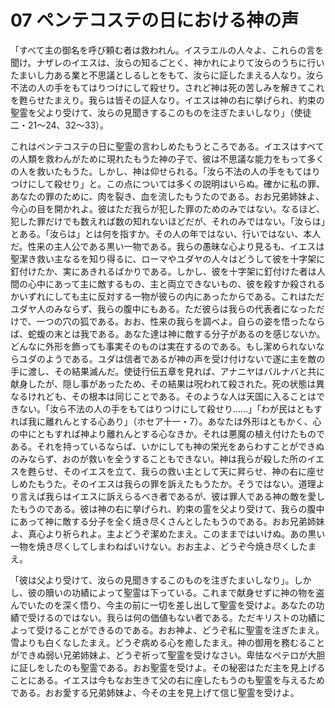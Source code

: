 # 07 ペンテコステの日における神の声

「すべて主の御名を呼び頼む者は救われん。イスラエルの人々よ、これらの言を聞け。ナザレのイエスは、汝らの知るごとく、神かれによりて汝らのうちに行いたまいし力ある業と不思議としるしとをもて、汝らに証したまえる人なり。汝ら不法の人の手をもてはりつけにして殺せり。されど神は死の苦しみを解きてこれを甦らせたまえり。我らは皆その証人なり。イエスは神の右に挙げられ、約束の聖霊を父より受けて、汝らの見聞きするこのものを注ぎたまいしなり」（使徒二・21〜24、32〜33）。

これはペンテコステの日に聖霊の言わしめたもうところである。イエスはすべての人類を救わんがために現れたもうた神の子で、彼は不思議な能力をもって多くの人を救いたもうた。しかし、神は仰せられる。「汝ら不法の人の手をもてはりつけにして殺せり」と。この点については多くの説明はいらぬ。確かに私の罪、あなたの罪のために、肉を裂き、血を流したもうたのである。おお兄弟姉妹よ、今心の目を開かれよ。彼はただ我らが犯した罪のためのみではない。なるほど、犯した罪だけでも数えれば数の知れないほどだが、それのみではない。「汝らは」とある。「汝らは」とは何を指すか。その人の年ではない、行いではない、本人だ。性来の主人公である黒い一物である。我らの愚昧な心より見るも、イエスは聖潔き救い主なるを知り得るに、ローマやユダヤの人々はどうして彼を十字架に釘付けたか、実にあきれるばかりである。しかし、彼を十字架に釘付けた者は人間の心中にあって主に敵するもの、主と両立できないもの、彼を殺すか殺されるかいずれにしても主に反対する一物が彼らの内にあったからである。これはただユダヤ人のみならず、我らの腹中にもある。ただ彼らは我らの代表者になっただけで、一つの穴の狐である。おお、性来の我らを調べよ。自らの姿を悟ったならば、蛇蝮の末とは我である。あなた達は神に敵する分子があるのを感じないか。どんなに外形を飾っても事実そのものは実在するのである。もし潔められないならユダのようである。ユダは信者であるが神の声を受け付けないで遂に主を敵の手に渡し、その結果滅んだ。使徒行伝五章を見れば、アナニヤはバルナバと共に献身したが、隠し事があったため、その結果は呪われて殺された。死の状態は異なるけれども、その根本は同じことである。そのような人は天国に入ることはできない。「汝ら不法の人の手をもてはりつけにして殺せり……」「わが民はともすれば我に離れんとする心あり」（ホセア十一・7）。あなたは外形はともかく、心の中にともすれば神より離れんとする心なきか。それは悪魔の植え付けたものである。それを持っているならば、いかにしても神の栄光をあらわすことができぬのみならず、おのが救いを全うすることもできない。神は我らが殺した所のイエスを甦らせ、そのイエスを立て、我らの救い主として天に昇らせ、神の右に座せしめたもうた。そのイエスは我らの罪を訴えたもうたか。そうではない。道理より言えば我らはイエスに訴えらるべき者であるが、彼は罪人である神の敵を愛したもうのである。彼は神の右に挙げられ、約束の霊を父より受けて、我らの腹中にあって神に敵する分子を全く焼き尽くさんとしたもうのである。おお兄弟姉妹よ、真心より祈られよ。主よどうぞ潔めたまえ。このままではいけぬ。あの黒い一物を焼き尽くしてしまわねばいけない。おお主よ、どうぞ今焼き尽くしたまえ。

「彼は父より受けて、汝らの見聞きするこのものを注ぎたまいしなり」。しかし、彼の贖いの功績によって聖霊は下っている。これまで献身せずに神の物を盗んでいたのを深く悟り、今主の前に一切を差し出して聖霊を受けよ。あなたの功績で受けるのではない。我らは何の価値もない者である。ただキリストの功績によって受けることができるのである。おお神よ、どうぞ私に聖霊を注ぎたまえ。雪よりも白くなしたまえ。どうぞ病める心を癒したまえ。神の御用を務むることができぬ弱い兄弟姉妹よ、どうぞ祈って聖霊を受けなさい。卑怯なペテロが大胆に証しをしたのも聖霊である。おお聖霊を受けよ。その秘密はただ主を見上げることにある。イエスは今もなお生きて父の右に座したもうのも聖霊を与えるためである。おお愛する兄弟姉妹よ、今その主を見上げて信じ聖霊を受けよ。

